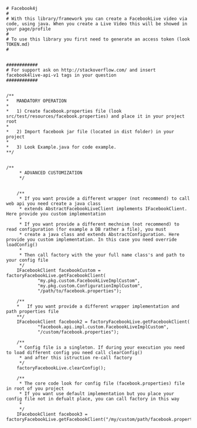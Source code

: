 

	# Facebook4j
	#
	# With this library/framework you can create a FacebookLive video via code, using java. When you create a Live Video this will be showed in your page/profile
	#
	# To use this library you first need to generate an access token (look TOKEN.md)
	#


	############
	# For support ask on http://stackoverflow.com/ and insert facebook4live-api-v1 tags in your question
	############


	/**
	*	MANDATORY OPERATION
	*
	* 	1) Create facebook.properties file (look src/test/resources/facebook.properties) and place it in your project root
	*
	*	2) Import facebook jar file (located in dist folder) in your project
	*
	*	3) Look Example.java for code example.
	**/


	/**
         * ADVANCED CUSTOMIZATION
         */
        
        
        /**
         * If you want provide a different wrapper (not recommend) to call web api you need create a java class
         * extends AbstractFacebookLiveClient implements IFacebookClient. Here provide you custom implementation
         * 
         * If you want provide a different mechnism (not recommend) to read configuration (for example a DB rather a file), you must
         * create a java class and extends AbstractConfiguration. Here provide you custom implementation. In this case you need override loadConfig()
         * 
         * Then call factory with the your full name class's and path to your config file
         */
        IFacebookClient facebookCustom = factoryFacebookLive.getFacebookClient(
                "my.pkg.custom.FacebookLiveImplCustom",
                "my.pkg.custom.ConfigurationImplCustom",
                "/path/to/facebook.properties");

		/**
		*	If you want provide a different wrapper implementation and path properties file
		**/
        IFacebookClient facebook2 = factoryFacebookLive.getFacebookClient(
        		"facebook.api.impl.custom.FacebookLiveImplCustom",
                "/custom/facebook.properties");

        /**
         * Config file is a singleton. If during your execution you need to load different config you need call clearConfig()
         * and after this istruction re-call factory
         */
        factoryFacebookLive.clearConfig();
		
        /**
         * The core code look for config file (facebook.properties) file in root of you project
         * If you want use default implementation but you place your config file not in defualt place, you can call factory in this way
         * 
         */
        IFacebookClient facebook3 = factoryFacebookLive.getFacebookClient("/my/custom/path/facebook.properties");
